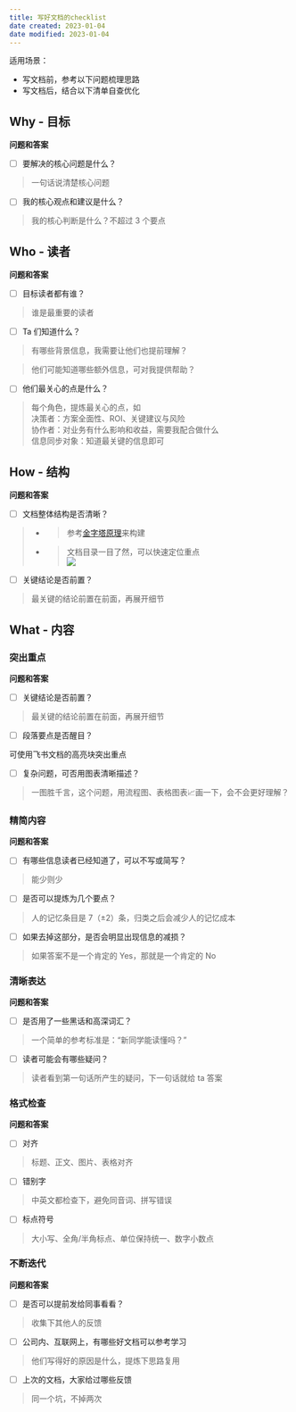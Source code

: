 ```yaml
---
title: 写好文档的checklist
date created: 2023-01-04
date modified: 2023-01-04
---
```


适用场景：

- 写文档前，参考以下问题梳理思路
- 写文档后，结合以下清单自查优化

## Why - 目标

**问题和答案**

- [ ] 要解决的核心问题是什么？

> 一句话说清楚核心问题

- [ ] 我的核心观点和建议是什么？

> 我的核心判断是什么？不超过 3 个要点

## Who - 读者

**问题和答案**

- [ ] 目标读者都有谁？

> 谁是最重要的读者

- [ ] Ta 们知道什么？

> 有哪些背景信息，我需要让他们也提前理解？

> 他们可能知道哪些额外信息，可对我提供帮助？

- [ ] 他们最关心的点是什么？

> 每个角色，提炼最关心的点，如  
> 决策者：方案全面性、ROI、关键建议与风险  
> 协作者：对业务有什么影响和收益，需要我配合做什么  
> 信息同步对象：知道最关键的信息即可

## How - 结构

**问题和答案**

- [ ] 文档整体结构是否清晰？
> - > 参考[金字塔原理](https://baike.baidu.com/item/%E9%87%91%E5%AD%97%E5%A1%94%E5%8E%9F%E7%90%86/14494495?fr=aladdin)来构建
> - > 文档目录一目了然，可以快速定位重点  
> ![](https://yz3vq78x1p.feishu.cn/space/api/box/stream/download/asynccode/?code=NzY0ZjRhNmU5OWRlNWRmZDE2YTMzOWMzYWJjZTY2YjZfYklxOVVNbjFPM2lubEVSRzh0YzFiZzAxVm9QRFFJd2ZfVG9rZW46Ym94Y25oeFRGVmpYa3ZXakFKeWdma0NERnVmXzE2NzI4MzU4OTI6MTY3MjgzOTQ5Ml9WNA)
>
- [ ] 关键结论是否前置？

> 最关键的结论前置在前面，再展开细节

## What - 内容

### 突出重点

**问题和答案**

- [ ] 关键结论是否前置？

> 最关键的结论前置在前面，再展开细节

- [ ] 段落要点是否醒目？

可使用飞书文档的高亮块突出重点

- [ ] 复杂问题，可否用图表清晰描述？

> 一图胜千言，这个问题，用流程图、表格图表📈画一下，会不会更好理解？

### 精简内容

**问题和答案**

- [ ] 有哪些信息读者已经知道了，可以不写或简写？

> 能少则少

- [ ] 是否可以提炼为几个要点？

> 人的记忆条目是 7（±2）条，归类之后会减少人的记忆成本

- [ ] 如果去掉这部分，是否会明显出现信息的减损？

> 如果答案不是一个肯定的 Yes，那就是一个肯定的 No

### 清晰表达

**问题和答案**

- [ ] 是否用了一些黑话和高深词汇？

> 一个简单的参考标准是：“新同学能读懂吗？”

- [ ] 读者可能会有哪些疑问？

> 读者看到第一句话所产生的疑问，下一句话就给 ta 答案

### 格式检查

**问题和答案**

- [ ] 对齐

> 标题、正文、图片、表格对齐

- [ ] 错别字

> 中英文都检查下，避免同音词、拼写错误

- [ ] 标点符号

> 大小写、全角/半角标点、单位保持统一、数字小数点

### 不断迭代

**问题和答案**

- [ ] 是否可以提前发给同事看看？

> 收集下其他人的反馈

- [ ] 公司内、互联网上，有哪些好文档可以参考学习

> 他们写得好的原因是什么，提炼下思路复用

- [ ] 上次的文档，大家给过哪些反馈

> 同一个坑，不掉两次
